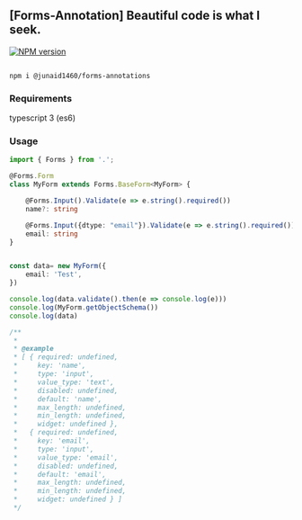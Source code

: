 ## [Forms-Annotation] Beautiful code is what I seek.
<span class="badge-npmversion"><a href="https://www.npmjs.com/package/@junaid1460/forms-annotations" title="View this project on NPM"><img src="https://img.shields.io/npm/v/@junaid1460/forms-annotations.svg" alt="NPM version" /></a></span>

```shell

npm i @junaid1460/forms-annotations
```

### Requirements
typescript 3 (es6)

### Usage

```typescript
import { Forms } from '.';

@Forms.Form
class MyForm extends Forms.BaseForm<MyForm> {

    @Forms.Input().Validate(e => e.string().required())
    name?: string

    @Forms.Input({dtype: "email"}).Validate(e => e.string().required())
    email: string
}


const data= new MyForm({
    email: 'Test',
})

console.log(data.validate().then(e => console.log(e)))
console.log(MyForm.getObjectSchema())
console.log(data)

/**
 * 
 * @example 
 * [ { required: undefined,
 *     key: 'name',
 *     type: 'input',
 *     value_type: 'text',
 *     disabled: undefined,
 *     default: 'name',
 *     max_length: undefined,
 *     min_length: undefined,
 *     widget: undefined },
 *   { required: undefined,
 *     key: 'email',
 *     type: 'input',
 *     value_type: 'email',
 *     disabled: undefined,
 *     default: 'email',
 *     max_length: undefined,
 *     min_length: undefined,
 *     widget: undefined } ]
 */

```